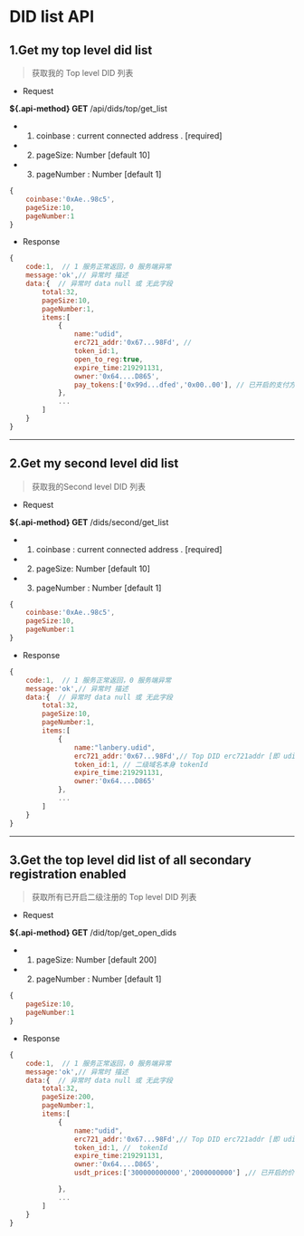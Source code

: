 

<!-- span class="content-title"> DID list API</span -->
# DID list API

## 1.Get my top level did list

> 获取我的 Top level DID 列表

- Request

**${.api-method} GET** /api/dids/top/get_list


<!-- tabs:start -->

<!-- tab:API document -->
- 1. coinbase : current connected address . [required]
- 2. pageSize: Number [default 10]
- 3. pageNumber : Number [default 1]

<!-- tab: JSON -->

```js
{
    coinbase:'0xAe..98c5',
    pageSize:10,
    pageNumber:1
}
```

<!-- tabs:end -->


- Response

```js
{
    code:1,  // 1 服务正常返回，0 服务端异常
    message:'ok',// 异常时 描述
    data:{  // 异常时 data null 或 无此字段
        total:32,
        pageSize:10,
        pageNumber:1,
        items:[
            {
                name:"udid",
                erc721_addr:'0x67...98Fd', //
                token_id:1,
                open_to_reg:true,
                expire_time:219291131,
                owner:'0x64....D865',
                pay_tokens:['0x99d...dfed','0x00..00'], // 已开启的支付方式 ERC20 address 数组，未开启时 []或无此字段 
            },
            ...
        ]
    }
}
```

----

## 2.Get my second level did list

> 获取我的Second level DID 列表 

- Request

**${.api-method} GET** /dids/second/get_list

<!-- tabs:start -->

<!-- tab:API document -->
- 1. coinbase : current connected address . [required]
- 2. pageSize: Number [default 10]
- 3. pageNumber : Number [default 1]

<!-- tab: JSON -->

```js
{
    coinbase:'0xAe..98c5',
    pageSize:10,
    pageNumber:1
}
```

<!-- tabs:end -->

- Response

```js
{
    code:1,  // 1 服务正常返回，0 服务端异常
    message:'ok',// 异常时 描述
    data:{  // 异常时 data null 或 无此字段
        total:32,
        pageSize:10,
        pageNumber:1,
        items:[
            {
                name:"lanbery.udid",
                erc721_addr:'0x67...98Fd',// Top DID erc721addr [即 udid 的 erc721Addr]
                token_id:1, // 二级域名本身 tokenId
                expire_time:219291131,
                owner:'0x64....D865'
            },
            ...
        ]
    }
}
```

---

## 3.Get the top level did list of all secondary registration enabled

> 获取所有已开启二级注册的 Top level DID 列表

- Request

**${.api-method} GET** /did/top/get_open_dids



<!-- tabs:start -->
<!-- tab:API document -->
- 1. pageSize: Number [default 200]
- 2. pageNumber : Number [default 1]

<!-- tab: JSON -->

```js
{
    pageSize:10,
    pageNumber:1
}
```

<!-- tabs:end -->


- Response

```js
{
    code:1,  // 1 服务正常返回，0 服务端异常
    message:'ok',// 异常时 描述
    data:{  // 异常时 data null 或 无此字段
        total:32,
        pageSize:200,
        pageNumber:1,
        items:[
            {
                name:"udid",
                erc721_addr:'0x67...98Fd',// Top DID erc721addr [即 udid 的 erc721Addr]
                token_id:1, //  tokenId
                expire_time:219291131,
                owner:'0x64....D865',
                usdt_prices:['300000000000','2000000000'] ,// 已开启的价格数组 数组，只有数组中有一个值 > 0 ,即视为，已开启二级注册。 UI 开启也是用此规则

            },
            ...
        ]
    }
}
```
